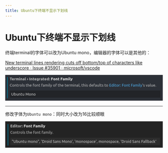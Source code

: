 ```yaml
---
title: Ubuntu下终端不显示下划线
---
```


# Ubuntu下终端不显示下划线

终端terminal的字体可以改为Ubuntu mono，编辑器的字体可以是其他的：

[New terminal lines rendering cuts off bottom/top of characters like underscore · Issue #35901 · microsoft/vscode](https://github.com/microsoft/vscode/issues/35901)

![Ubuntu下终端不显示下划线 3cbf09f448c041438cb3dc4ad35d8249/Untitled.png](assets/2022-05-02_11-12-25.png)

---

修改字体为`Ubuntu mono`：同时大小改为16比较顺眼

![Ubuntu下终端不显示下划线 3cbf09f448c041438cb3dc4ad35d8249/Untitled 1.png](assets/2022-05-02_11-28-41.png)